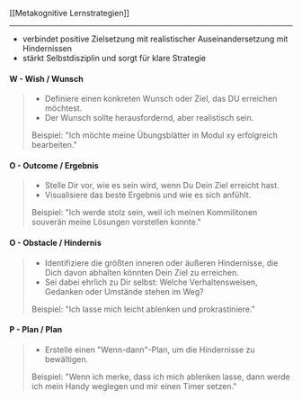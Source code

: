 [[Metakognitive Lernstrategien]]

---

- verbindet positive Zielsetzung mit realistischer Auseinandersetzung mit Hindernissen
- stärkt Selbstdisziplin und sorgt für klare Strategie

#### W - Wish / Wunsch
>- Definiere einen konkreten Wunsch oder Ziel, das DU erreichen möchtest.
>- Der Wunsch sollte herausfordernd, aber realistisch sein.
>
>Beispiel:
> "Ich möchte meine Übungsblätter in Modul xy erfolgreich bearbeiten."

#### O - Outcome / Ergebnis
>- Stelle Dir vor, wie es sein wird, wenn Du Dein Ziel erreicht hast.
>- Visualisiere das beste Ergebnis und wie es sich anfühlt.
>
>Beispiel:
> "Ich werde stolz sein, weil ich meinen Kommilitonen souverän meine Lösungen vorstellen konnte."

#### O - Obstacle / Hindernis
>- Identifiziere die größten inneren oder äußeren Hindernisse, die Dich davon abhalten könnten Dein Ziel zu erreichen.
>- Sei dabei ehrlich zu Dir selbst: Welche Verhaltensweisen, Gedanken oder Umstände stehen im Weg?
>
>Beispiel:
> "Ich lasse mich leicht ablenken und prokrastiniere."

#### P - Plan / Plan
>- Erstelle einen "Wenn-dann"-Plan, um die Hindernisse zu bewältigen.
>
>Beispiel:
> "Wenn ich merke, dass ich mich ablenken lasse, dann werde ich mein Handy weglegen und mir einen Timer setzen."
